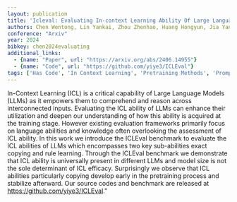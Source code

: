 ```yaml
---
layout: publication
title: 'Icleval: Evaluating In-context Learning Ability Of Large Language Models'
authors: Chen Wentong, Lin Yankai, Zhou Zhenhao, Huang Hongyun, Jia Yantao, Cao Zhao, Wen Ji-rong
conference: "Arxiv"
year: 2024
bibkey: chen2024evaluating
additional_links:
  - {name: "Paper", url: "https://arxiv.org/abs/2406.14955"}
  - {name: "Code", url: "https://github.com/yiye3/ICLEval"}
tags: ['Has Code', 'In Context Learning', 'Pretraining Methods', 'Prompting', 'Reinforcement Learning', 'Tools', 'Training Techniques']
---
```

In-Context Learning (ICL) is a critical capability of Large Language Models (LLMs) as it empowers them to comprehend and reason across interconnected inputs. Evaluating the ICL ability of LLMs can enhance their utilization and deepen our understanding of how this ability is acquired at the training stage. However existing evaluation frameworks primarily focus on language abilities and knowledge often overlooking the assessment of ICL ability. In this work we introduce the ICLEval benchmark to evaluate the ICL abilities of LLMs which encompasses two key sub-abilities exact copying and rule learning. Through the ICLEval benchmark we demonstrate that ICL ability is universally present in different LLMs and model size is not the sole determinant of ICL efficacy. Surprisingly we observe that ICL abilities particularly copying develop early in the pretraining process and stabilize afterward. Our source codes and benchmark are released at https://github.com/yiye3/ICLEval."

